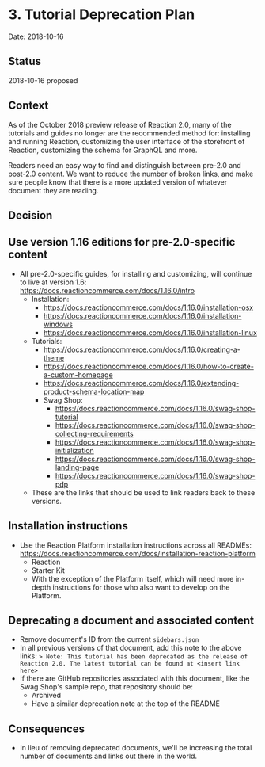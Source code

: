 # 3. Tutorial Deprecation Plan

Date: 2018-10-16

## Status

2018-10-16 proposed

## Context

As of the October 2018 preview release of Reaction 2.0, many of the tutorials and guides no longer are the recommended method for: installing and running Reaction, customizing the user interface of the storefront of Reaction, customizing the schema for GraphQL and more.

Readers need an easy way to find and distinguish between pre-2.0 and post-2.0 content. We want to reduce the number of broken links, and make sure people know that there is a more updated version of whatever document they are reading.

## Decision

## Use version 1.16 editions for pre-2.0-specific content

- All pre-2.0-specific guides, for installing and customizing, will continue to live at version 1.6: https://docs.reactioncommerce.com/docs/1.16.0/intro
    - Installation:
        - https://docs.reactioncommerce.com/docs/1.16.0/installation-osx
        - https://docs.reactioncommerce.com/docs/1.16.0/installation-windows
        - https://docs.reactioncommerce.com/docs/1.16.0/installation-linux
    - Tutorials:
        - https://docs.reactioncommerce.com/docs/1.16.0/creating-a-theme
        - https://docs.reactioncommerce.com/docs/1.16.0/how-to-create-a-custom-homepage
        - https://docs.reactioncommerce.com/docs/1.16.0/extending-product-schema-location-map
        - Swag Shop: 
            - https://docs.reactioncommerce.com/docs/1.16.0/swag-shop-tutorial
            - https://docs.reactioncommerce.com/docs/1.16.0/swag-shop-collecting-requirements
            - https://docs.reactioncommerce.com/docs/1.16.0/swag-shop-initialization
            - https://docs.reactioncommerce.com/docs/1.16.0/swag-shop-landing-page
            - https://docs.reactioncommerce.com/docs/1.16.0/swag-shop-pdp
    - These are the links that should be used to link readers back to these versions.

## Installation instructions

- Use the Reaction Platform installation instructions across all READMEs: https://docs.reactioncommerce.com/docs/installation-reaction-platform
    - Reaction
    - Starter Kit
    - With the exception of the Platform itself, which will need more in-depth instructions for those who also want to develop on the Platform.

## Deprecating a document and associated content

- Remove document's ID from the current `sidebars.json`
- In all previous versions of that document, add this note to the above links:
```> Note: This tutorial has been deprecated as the release of Reaction 2.0. The latest tutorial can be found at <insert link here>```
- If there are GitHub repositories associated with this document, like the Swag Shop's sample repo, that repository should be:
    - Archived
    - Have a similar deprecation note at the top of the README

## Consequences

- In lieu of removing deprecated documents, we'll be increasing the total number of documents and links out there in the world.